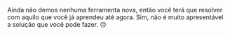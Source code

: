 Ainda não demos nenhuma ferramenta nova, então você terá que resolver com aquilo que você já aprendeu até agora.  Sim, não é muito apresentável a solução que você pode fazer. :pensive: